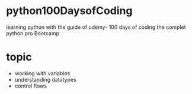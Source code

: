 # python100DaysofCoding
learning python with the guide of udemy- 100 days of coding the complet python pro Bootcamp

# topic
- working with variables
- understanding datatypes
- control flows
